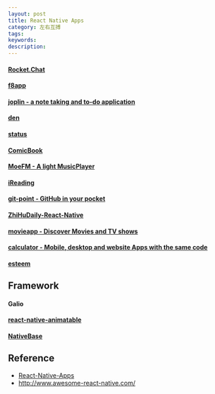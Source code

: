 ```yaml
---
layout: post
title: React Native Apps
category: 左右互搏
tags: 
keywords: 
description: 
---
```


#### [Rocket.Chat](https://github.com/RocketChat/Rocket.Chat)
#### [f8app](https://github.com/fbsamples/f8app)
#### [joplin - a note taking and to-do application](https://github.com/laurent22/joplin)
#### [den](https://github.com/asamiller/den)

#### [status](https://github.com/status-im/status-react/)

#### [ComicBook](https://github.com/liyuechun/ComicBook)

#### [MoeFM - A light MusicPlayer](https://github.com/codeestX/MoeFM)

#### [iReading](https://github.com/attentiveness/reading)

#### [git-point - GitHub in your pocket](https://github.com/gitpoint/git-point)

#### [ZhiHuDaily-React-Native](https://github.com/race604/ZhiHuDaily-React-Native)

#### [movieapp - Discover Movies and TV shows](https://github.com/JuneDomingo/movieapp)

#### [calculator - Mobile, desktop and website Apps with the same code](https://github.com/benoitvallon/react-native-nw-react-calculator)

#### [esteem](https://github.com/esteemapp/esteem-mobile)
## Framework

#### Galio

#### [react-native-animatable](https://github.com/oblador/react-native-animatable)
#### [NativeBase](https://github.com/GeekyAnts/NativeBase)
####
## Reference

* [React-Native-Apps](https://github.com/ReactNativeNews/React-Native-Apps)
* <http://www.awesome-react-native.com/>
